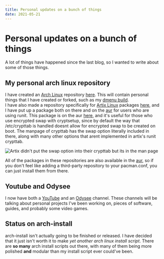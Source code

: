 ```yaml
---
title: Personal updates on a bunch of things
date: 2021-05-21
---
```


# Personal updates on a bunch of things

A lot of things have happened since the last blog, so I wanted to write about some of those things.

## My personal arch linux repository

I have created an [Arch Linux](https://archlinux.org) repository [here](https://github.com/hecknt/hec-arch-repository). This will contain personal things that I have created or forked, such as my [dmenu build](https://github.com/hecknt/dmenu).  
I have also made a repository specifically for [Artix Linux](https://artixlinux.org) packages [here](https://github.com/hecknt/hec-artix-repository), and I have put up a package both on there and on the [aur](https://aur.archlinux.org) for users who are using runit. This package is on the aur [here](https://aur.archlinux.org/packages/cryptsetup-void-runit), and it's useful for those who use encrypted swap with cryptsetup, since by default the way that /etc/crypttab is handled doesnt allow for encrypted swap to be created on boot. The manpage of crypttab has the swap option literally included in there, along with many other options that arent implemented in artix's runit crypttab.

![](/img/crypttab-swap.png "Artix didn't put the swap option into their crypttab but its in the man page")

All of the packages in these repositories are also available in the [aur](https://aur.archlinux.org), so if you don't feel like adding a third-party repository to your pacman.conf, you can just install them from there.

## Youtube and Odysee

I now have both a [YouTube](https://www.youtube.com/channel/UCHH2OoVtwT6yogEbhzh7d2Q) and an [Odysee](https://odysee.com/$/invite/@Hec_:6) channel. These channels will be talking about personal projects I've been working on, pieces of software, guides, and probably some video games.

## Status on arch-install

arch-install isn't actually going to be finished or released. I have decided that it just isn't worth it to make _yet another arch linux install script_. There are **so many** arch install scripts out there, with many of them being more polished **and** modular than my install script ever could've been.
